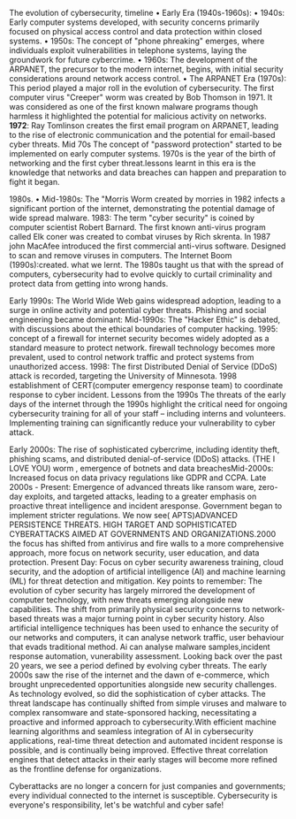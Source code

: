 
The evolution of cybersecurity, timeline
•	Early Era (1940s-1960s):
•	1940s: Early computer systems developed, with security concerns primarily focused on physical access control and data protection within closed systems. 
•	1950s: The concept of "phone phreaking" emerges, where individuals exploit vulnerabilities in telephone systems, laying the groundwork for future cybercrime. 
•	1960s: The development of the ARPANET, the precursor to the modern internet, begins, with initial security considerations around network access control. 
•	The ARPANET Era (1970s): This period played a major roll in the evolution of cybersecurity. The first computer virus "Creeper" worm was created by Bob Thomson in 1971. It was considered as one of the first known malware programs though harmless it highlighted the potential for malicious activity on networks. **1972**: Ray Tomlinson creates the first email program on ARPANET, leading to the rise of electronic communication and the potential for email-based cyber threats. Mid 70s The concept of "password protection" started to be implemented on early computer systems. 1970s is the year of the birth of networking and the first cyber threat.lessons  learnt in this era is the knowledge that networks and data breaches can happen and preparation to fight it began.


1980s.
•	Mid-1980s: The "Morris Worm created by morries  in 1982 infects a significant portion of the internet, demonstrating the potential damage of wide spread malware. 1983: The term "cyber security" is coined by computer scientist Robert Barnard.  The first known anti-virus program  called Elk coner was created to combat viruses  by Rich skrenta. In 1987 john MacAfee introduced the  first commercial  anti-virus software. Designed to scan and remove viruses in computers.
The Internet Boom (1990s):created. what we lernt.
 The 1980s taught us that with the spread of computers, cybersecurity had to evolve quickly to curtail criminality and protect data from getting into wrong hands.


Early 1990s: The World Wide Web gains widespread adoption, leading to a surge in online activity and potential cyber threats.  Phishing and social engineering became dominant: Mid-1990s: The "Hacker Ethic" is debated, with discussions about the ethical boundaries of computer hacking.  1995: concept of a firewall for internet security becomes widely adopted as a standard measure to protect network. firewall technology becomes more prevalent, used to control network traffic and protect systems from unauthorized access. 1998: The first Distributed Denial of Service (DDoS) attack is recorded, targeting the University of Minnesota. 1998 establishment of CERT(computer emergency response team) to coordinate response to cyber incident.
Lessons from the 1990s
The threats of the early days of the internet through the 1990s highlight the critical need for ongoing cybersecurity training for all of your staff – including interns and volunteers. Implementing training can significantly reduce your vulnerability to cyber attack.


Early 2000s: The rise of sophisticated cybercrime, including identity theft, phishing scams, and distributed denial-of-service (DDoS) attacks.  (THE I LOVE YOU) worm , emergence of botnets and data breachesMid-2000s: Increased focus on data privacy regulations like GDPR and CCPA. Late 2000s - Present: Emergence of advanced threats like ransom ware, zero-day exploits, and targeted attacks, leading to a greater emphasis on proactive threat intelligence and incident aresponse.  Government began to implement stricter regulations. We now see( APTS)ADVANCED PERSISTENCE THREATS. HIGH TARGET AND SOPHISTICATED  CYBERATTACKS AIMED AT GOVERNMENTS AND ORGANIZATIONS.2000 the focus has shifted from antivirus and fire walls to a more comprehensive approach, more focus on network security, user education, and data protection. Present Day: Focus on cyber security awareness training, cloud security, and the adoption of artificial intelligence (AI) and machine learning (ML) for threat detection and mitigation. Key points to remember: The evolution of cyber security has largely mirrored the development of computer technology, with new threats emerging alongside new capabilities. The shift from primarily physical security concerns to network-based threats was a major turning point in cyber security history. Also artificial intelligence techniques has been used to enhance the security of our networks and computers, it can analyse network traffic, user behaviour that  evads  traditional  method. Ai can analyse  malware samples,incident response automation, vunerability assessment.
Looking back over the past 20 years, we see a period defined by evolving cyber threats. The early 2000s saw the rise of the internet and the dawn of e-commerce, which brought unprecedented opportunities alongside new security challenges. As technology evolved, so did the sophistication of cyber attacks. The threat landscape has continually shifted from simple viruses and malware to complex ransomware and state-sponsored hacking, necessitating a proactive and informed approach to cybersecurity.With efficient machine learning algorithms and seamless integration of AI in cybersecurity applications, real-time threat detection and automated incident response is possible, and is continually being improved. Effective threat correlation engines that detect attacks in their early stages will become more refined as the frontline defense for organizations.

 Cyberattacks are no longer a concern for just companies and governments; every individual connected to the internet is susceptible. Cybersecurity is everyone's responsibility, let's be watchful and cyber safe!

